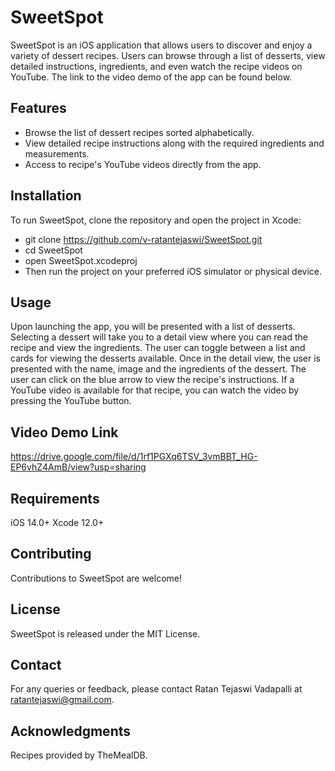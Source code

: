 # SweetSpot

SweetSpot is an iOS application that allows users to discover and enjoy a variety of dessert recipes. Users can browse through a list of desserts, view detailed instructions, ingredients, and even watch the recipe videos on YouTube. The link to the video demo of the app can be found below.

## Features

- Browse the list of dessert recipes sorted alphabetically.
- View detailed recipe instructions along with the required ingredients and measurements.
- Access to recipe's YouTube videos directly from the app.

## Installation

To run SweetSpot, clone the repository and open the project in Xcode:

- git clone https://github.com/v-ratantejaswi/SweetSpot.git
- cd SweetSpot
- open SweetSpot.xcodeproj
- Then run the project on your preferred iOS simulator or physical device.

## Usage
Upon launching the app, you will be presented with a list of desserts. Selecting a dessert will take you to a detail view where you can read the recipe and view the ingredients. 
The user can toggle between a list and cards for viewing the desserts available. Once in the detail view, the user is presented with the name, image and the ingredients of the dessert.
The user can click on the blue arrow to view the recipe's instructions. If a YouTube video is available for that recipe, you can watch the video by pressing the YouTube button.

## Video Demo Link
https://drive.google.com/file/d/1rf1PGXq6TSV_3vmBBT_HG-EP6vhZ4AmB/view?usp=sharing

## Requirements
iOS 14.0+
Xcode 12.0+

## Contributing
Contributions to SweetSpot are welcome!

## License
SweetSpot is released under the MIT License.

## Contact
For any queries or feedback, please contact Ratan Tejaswi Vadapalli at ratantejaswi@gmail.com.

## Acknowledgments
Recipes provided by TheMealDB.
